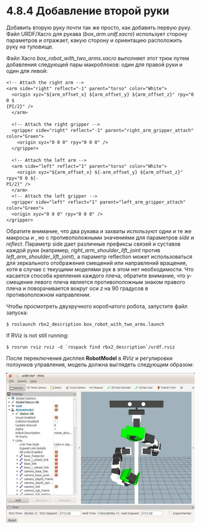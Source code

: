 # 4.8.4 Добавление второй руки

Добавить вторую руку почти так же просто, как добавить первую руку. Файл URDF/Xacro для рукава \(_box\_arm.urdf.xacro_\) использует сторону параметров и отражает, какую сторону и ориентацию расположить руку на туловище.

Файл Xacro _box\_robot\_with\_two\_arms.xacro_ выполняет этот трюк путем добавления следующей пары макроблоков: один для правой руки и один для левой:

```text
<!-- Attach the right arm -->
<arm side="right" reflect="-1" parent="torso" color="White">
  <origin xyz="${arm_offset_x} ${arm_offset_y} ${arm_offset_z}" rpy="0 0 $ 
{PI/2}" />
  </arm>
  
  <!-- Attach the right gripper -->
  <gripper side="right" reflect="-1" parent="right_arm_gripper_attach" 
color="Green">
    <origin xyz="0 0 0" rpy="0 0 0" /> 
  </gripper>
  
  <!-- Attach the left arm -->
  <arm side="left" reflect="1" parent="torso" color="White">
    <origin xyz="${arm_offset_x} ${-arm_offset_y} ${arm_offset_z}" rpy="0 0 ${- 
PI/2}" />
  </arm>
  <!-- Attach the left gripper -->
  <gripper side="left" reflect="1" parent="left_arm_gripper_attach" 
color="Green">
  <origin xyz="0 0 0" rpy="0 0 0" /> 
</gripper>
```

Обратите внимание, что два рукава и захваты используют одни и те же макросы  и , но с противоположными значениями для параметров _side_ и _reflect_. Параметр side дает различные префиксы связей и суставов каждой руки \(например, _right\_arm\_shoulder\_lift\_joint_ против _left\_arm\_shoulder\_lift\_joint_\), а параметр reflection может использоваться для зеркального отображения смещений или направлений вращения, хотя в случае с текущими моделями рук в этом нет необходимости. Что касается способа крепления каждого плеча, обратите внимание, что y-смещение левого плеча является противоположным знаком правого плеча и поворачивается вокруг оси _z_ на 90 градусов в противоположном направлении.

Чтобы просмотреть двухручного коробчатого робота, запустите файл запуска:

```text
$ roslaunch rbx2_description box_robot_with_two_arms.launch
```

If RViz is not still running:

```text
$ rosrun rviz rviz -d `rospack find rbx2_description`/urdf.rviz
```

После переключения дисплея **RobotModel** в _RViz_ и регулировки ползунков управления, модель должна выглядеть следующим образом:

![](../.gitbook/assets/bez-zagolovka18.png)

